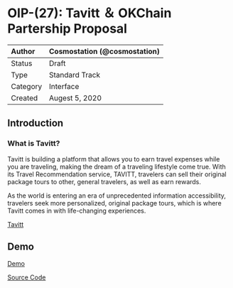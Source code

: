 # OIP-(27): Tavitt ＆ OKChain Partership Proposal

| Author   | Cosmostation (@cosmostation) |
| :------- | ---------------------- |
| Status   | Draft                  |
| Type     | Standard Track         |
| Category | Interface              |
| Created  | Augest 5, 2020           |

## Introduction

### What is Tavitt? 

Tavitt is building a platform that allows you to earn travel expenses while you are traveling, making the dream of a traveling lifestyle come true. With its Travel Recommendation service, TAVITT, travelers can sell their original package tours to other, general travelers, as well as earn rewards.

As the world is entering an era of unprecedented information accessibility, travelers seek more personalized, original package tours, which is where Tavitt comes in with life-changing experiences.

[Tavitt](https://tavittwallet.io/)

## Demo

[Demo](http://www.greenguardians.org/)


[Source Code](https://github.com/caixin007/tavitt_okexchain)